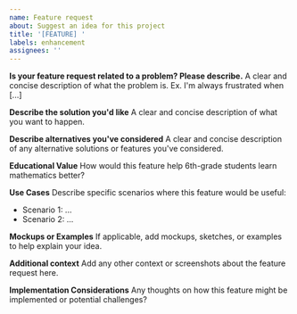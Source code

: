 ```yaml
---
name: Feature request
about: Suggest an idea for this project
title: '[FEATURE] '
labels: enhancement
assignees: ''
---
```


**Is your feature request related to a problem? Please describe.**
A clear and concise description of what the problem is. Ex. I'm always frustrated when [...]

**Describe the solution you'd like**
A clear and concise description of what you want to happen.

**Describe alternatives you've considered**
A clear and concise description of any alternative solutions or features you've considered.

**Educational Value**
How would this feature help 6th-grade students learn mathematics better?

**Use Cases**
Describe specific scenarios where this feature would be useful:
- Scenario 1: ...
- Scenario 2: ...

**Mockups or Examples**
If applicable, add mockups, sketches, or examples to help explain your idea.

**Additional context**
Add any other context or screenshots about the feature request here.

**Implementation Considerations**
Any thoughts on how this feature might be implemented or potential challenges?


